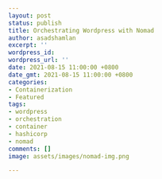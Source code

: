 ```yaml
---
layout: post
status: publish
title: Orchestrating Wordpress with Nomad
author: asadshamlan
excerpt: ''
wordpress_id: 
wordpress_url: ''
date: 2021-08-15 11:00:00 +0800
date_gmt: 2021-08-15 11:00:00 +0800
categories:
- Containerization
- Featured
tags:
- wordpress
- orchestration
- container
- hashicorp
- nomad
comments: []
image: assets/images/nomad-img.png

---
```

